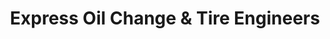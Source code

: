 ---
title: "Express Oil Change & Tire Engineers"
url: /decatur/express-oil-change-and-tire-engineers-6th-avenue-southeast/
shop: tyres
---
